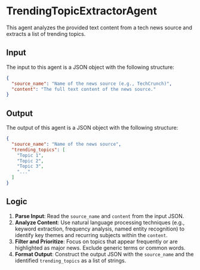 # TrendingTopicExtractorAgent
This agent analyzes the provided text content from a tech news source and extracts a list of trending topics.

## Input
The input to this agent is a JSON object with the following structure:
```json
{
  "source_name": "Name of the news source (e.g., TechCrunch)",
  "content": "The full text content of the news source."
}
```

## Output
The output of this agent is a JSON object with the following structure:
```json
{
  "source_name": "Name of the news source",
  "trending_topics": [
    "Topic 1",
    "Topic 2",
    "Topic 3",
    "..."
  ]
}
```

## Logic
1.  **Parse Input**: Read the `source_name` and `content` from the input JSON.
2.  **Analyze Content**: Use natural language processing techniques (e.g., keyword extraction, frequency analysis, named entity recognition) to identify key themes and recurring subjects within the `content`.
3.  **Filter and Prioritize**: Focus on topics that appear frequently or are highlighted as major news. Exclude generic terms or common words.
4.  **Format Output**: Construct the output JSON with the `source_name` and the identified `trending_topics` as a list of strings.
